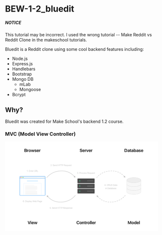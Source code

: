 # BEW-1-2_bluedit

##### NOTICE
This tutorial may be incorrect. I used the wrong tutorial -- Make Reddit vs Reddit Clone in the makeschool tutorials.

Bluedit is a Reddit clone using some cool backend features including:
- Node.js
- Express.js
- Handlebars
- Bootstrap
- Mongo DB
	- mLab
	- Mongoose
- Bcrypt

## Why?
Bluedit was created for Make School's backend 1.2 course.

### MVC (Model View Controller)
<img src="https://raw.githubusercontent.com/MakeSchool-Tutorials/sa-2018-node-reddit/master/P01-Setting-Up-I/assets/mvc_diagram.png" />
